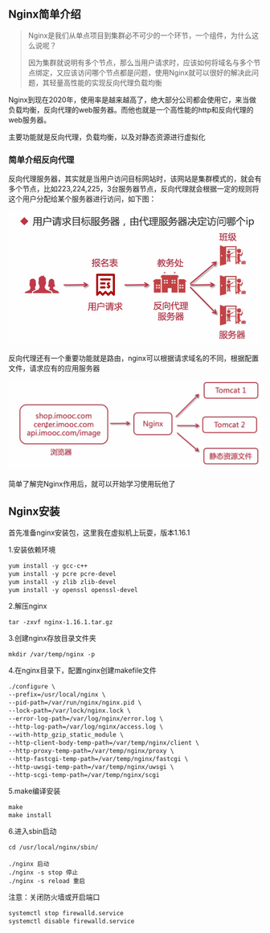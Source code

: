 ## Nginx简单介绍

>  Nginx是我们从单点项目到集群必不可少的一个环节，一个组件，为什么这么说呢？
>
> 因为集群就说明有多个节点，那么当用户请求时，应该如何将域名与多个节点绑定，又应该访问哪个节点都是问题，使用Nginx就可以很好的解决此问题，其轻量高性能的实现反向代理负载均衡

Nginx到现在2020年，使用率是越来越高了，绝大部分公司都会使用它，来当做负载均衡，反向代理的web服务器。而他也就是一个高性能的http和反向代理的web服务器。

主要功能就是反向代理，负载均衡，以及对静态资源进行虚拟化

### 简单介绍反向代理

反向代理服务器，其实就是当用户访问目标网站时，该网站是集群模式的，就会有多个节点，比如223,224,225，3台服务器节点，反向代理就会根据一定的规则将这个用户分配给某个服务器进行访问，如下图：

![1592470735010](image/1592470735010.png)

反向代理还有一个重要功能就是路由，nginx可以根据请求域名的不同，根据配置文件，请求应有的应用服务器

![1592470813513](image/1592470813513.png)



简单了解完Nginx作用后，就可以开始学习使用玩他了

## Nginx安装

首先准备nginx安装包，这里我在虚拟机上玩耍，版本1.16.1

1.安装依赖环境

```
yum install -y gcc-c++
yum install -y pcre pcre-devel
yum install -y zlib zlib-devel
yum install -y openssl openssl-devel
```

2.解压nginx

```
tar -zxvf nginx-1.16.1.tar.gz
```

3.创建nginx存放目录文件夹

```
mkdir /var/temp/nginx -p
```

4.在nginx目录下，配置nginx创建makefile文件

```
./configure \
--prefix=/usr/local/nginx \
--pid-path=/var/run/nginx/nginx.pid \
--lock-path=/var/lock/nginx.lock \
--error-log-path=/var/log/nginx/error.log \
--http-log-path=/var/log/nginx/access.log \
--with-http_gzip_static_module \
--http-client-body-temp-path=/var/temp/nginx/client \
--http-proxy-temp-path=/var/temp/nginx/proxy \
--http-fastcgi-temp-path=/var/temp/nginx/fastcgi \
--http-uwsgi-temp-path=/var/temp/nginx/uwsgi \
--http-scgi-temp-path=/var/temp/nginx/scgi
```

5.make编译安装

```
make
make install
```

6.进入sbin启动

```
cd /usr/local/nginx/sbin/

./nginx 启动
./nginx -s stop 停止
./nginx -s reload 重启
```



注意：关闭防火墙或开启端口

```
systemctl stop firewalld.service
systemctl disable firewalld.service 
```

